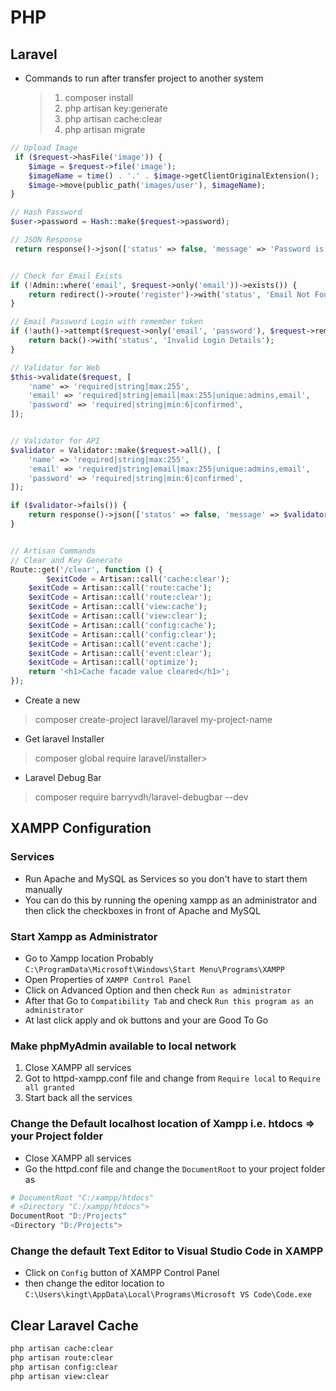 # PHP

## Laravel

- Commands to run after transfer project to another system

  > 1. composer install
  > 2. php artisan key:generate
  > 3. php artisan cache:clear
  > 4. php artisan migrate

```PHP
// Upload Image
 if ($request->hasFile('image')) {
    $image = $request->file('image');
    $imageName = time() . '.' . $image->getClientOriginalExtension();
    $image->move(public_path('images/user'), $imageName);
}

// Hash Password
$user->password = Hash::make($request->password);

// JSON Response
 return response()->json(['status' => false, 'message' => 'Password is required.'], 203);


// Check for Email Exists
if (!Admin::where('email', $request->only('email'))->exists()) {
    return redirect()->route('register')->with('status', 'Email Not Found Please Register!');
}

// Email Password Login with remember token
if (!auth()->attempt($request->only('email', 'password'), $request->remember)) {
    return back()->with('status', 'Invalid Login Details');
}

// Validator for Web
$this->validate($request, [
    'name' => 'required|string|max:255',
    'email' => 'required|string|email|max:255|unique:admins,email',
    'password' => 'required|string|min:6|confirmed',
]);


// Validator for API
$validator = Validator::make($request->all(), [
    'name' => 'required|string|max:255',
    'email' => 'required|string|email|max:255|unique:admins,email',
    'password' => 'required|string|min:6|confirmed',
]);

if ($validator->fails()) {
    return response()->json(['status' => false, 'message' => $validator->errors()->first()], 203);
}


// Artisan Commands
// Clear and Key Generate
Route::get('/clear', function () {
        $exitCode = Artisan::call('cache:clear');
    $exitCode = Artisan::call('route:cache');
    $exitCode = Artisan::call('route:clear');
    $exitCode = Artisan::call('view:cache');
    $exitCode = Artisan::call('view:clear');
    $exitCode = Artisan::call('config:cache');
    $exitCode = Artisan::call('config:clear');
    $exitCode = Artisan::call('event:cache');
    $exitCode = Artisan::call('event:clear');
    $exitCode = Artisan::call('optimize');
    return '<h1>Cache facade value cleared</h1>';
});
```

- Create a new

> composer create-project laravel/laravel my-project-name

- Get laravel Installer

> composer global require laravel/installer>

- Laravel Debug Bar

> composer require barryvdh/laravel-debugbar --dev

## XAMPP Configuration

### Services

- Run Apache and MySQL as Services so you don't have to start them manually
- You can do this by running the opening xampp as an administrator and then click the checkboxes in front of Apache and MySQL

### Start Xampp as Administrator

- Go to Xampp location Probably `C:\ProgramData\Microsoft\Windows\Start Menu\Programs\XAMPP`
- Open Properties of `XAMPP Control Panel`
- Click on Advanced Option and then check `Run as administrator`
- After that Go to `Compatibility Tab` and check `Run this program as an administrator`
- At last click apply and ok buttons and your are Good To Go

### Make phpMyAdmin available to local network

1. Close XAMPP all services
2. Got to httpd-xampp.conf file and change from `Require local` to `Require all granted`
3. Start back all the services

### Change the Default localhost location of Xampp i.e. htdocs => your Project folder

- Close XAMPP all services
- Go the httpd.conf file and change the `DocumentRoot` to your project folder as

```Bash
# DocumentRoot "C:/xampp/htdocs"
# <Directory "C:/xampp/htdocs">
DocumentRoot "D:/Projects"
<Directory "D:/Projects">
```

### Change the default Text Editor to Visual Studio Code in XAMPP

- Click on `Config` button of XAMPP Control Panel
- then change the editor location to `C:\Users\kingt\AppData\Local\Programs\Microsoft VS Code\Code.exe`

## Clear Laravel Cache

```Bash
php artisan cache:clear
php artisan route:clear
php artisan config:clear
php artisan view:clear
```

